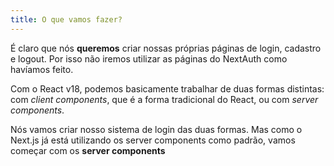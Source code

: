 ```yaml
---
title: O que vamos fazer?
---
```


É claro que nós **queremos** criar nossas próprias páginas de login, cadastro e logout. Por isso não iremos utilizar as páginas do NextAuth como havíamos feito. 

Com o React v18, podemos basicamente trabalhar de duas formas distintas: com *client components*, que é a forma tradicional do React, ou com *server components*. 

Nós vamos criar nosso sistema de login das duas formas. Mas como o Next.js já está utilizando os server components como padrão, vamos começar com os **server components** 